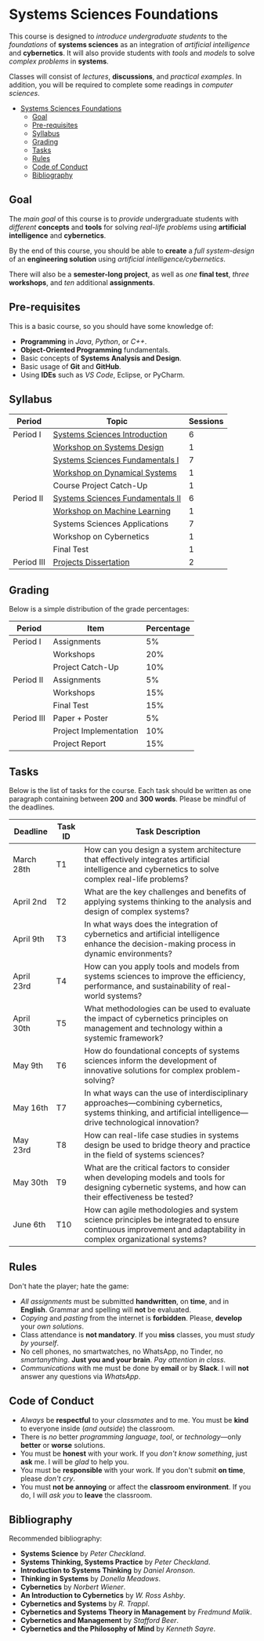 # Systems Sciences Foundations

This course is designed to _introduce undergraduate students_ to the _foundations_ of **systems sciences** as an integration of _artificial intelligence_ and **cybernetics**. It will also provide students with _tools_ and _models_ to solve _complex problems_ in **systems**.

Classes will consist of _lectures_, **discussions**, and _practical examples_. In addition, you will be required to complete some readings in *computer sciences*.

- [Systems Sciences Foundations](#systems-sciences-foundations)
  - [Goal](#goal)
  - [Pre-requisites](#pre-requisites)
  - [Syllabus](#syllabus)
  - [Grading](#grading)
  - [Tasks](#tasks)
  - [Rules](#rules)
  - [Code of Conduct](#code-of-conduct)
  - [Bibliography](#bibliography)

## Goal

The _main goal_ of this course is to _provide_ undergraduate students with _different_ **concepts** and **tools** for solving _real-life problems_ using **artificial intelligence** and **cybernetics**.

By the end of this course, you should be able to **create** a _full system-design_ of an **engineering solution** using _artificial intelligence/cybernetics_.

There will also be a **semester-long project**, as well as _one_ **final test**, _three_ **workshops**, and _ten_ additional **assignments**.

## Pre-requisites

This is a basic course, so you should have some knowledge of:

- **Programming** in _Java_, _Python_, or _C++_.
- **Object-Oriented Programming** fundamentals.
- Basic concepts of **Systems Analysis and Design**.
- Basic usage of **Git** and **GitHub**.
- Using **IDEs** such as _VS Code_, Eclipse, or PyCharm.

## Syllabus

| **Period**   | **Topic**                           | **Sessions** |
|--------------|-------------------------------------|--------------|
| Period I     | [Systems Sciences Introduction](./slides/SystemsSciencesIntroduction.pdf)       | 6            |
|              | [Workshop on Systems Design](./workshops/Workshop_1.pdf)          | 1            |
|              | [Systems Sciences Fundamentals I](./slides/SystemsSciences.pdf)     | 7            |
|              | [Workshop on Dynamical Systems](./workshops/Workshop_2.pdf)       | 1            |
|              | Course Project Catch-Up             | 1            |
| Period II    | [Systems Sciences Fundamentals II](./slides/IntroductionToMachineLearning.pdf)    | 6            |
|              | [Workshop on Machine Learning](./workshops/Workshop_3.pdf)        | 1            |
|              | Systems Sciences Applications       | 7            |
|              | Workshop on Cybernetics             | 1            |
|              | Final Test                          | 1            |
| Period III   | [Projects Dissertation](./project/CourseProject.pdf)               | 2            |

## Grading

Below is a simple distribution of the grade percentages:

| **Period**   | **Item**               | **Percentage** |
| ------------ | ---------------------- | -------------- |
| Period I     | Assignments            | 5%             |
|              | Workshops              | 20%            |
|              | Project Catch-Up       | 10%            |
| Period II    | Assignments            | 5%             |
|              | Workshops              | 15%            |
|              | Final Test             | 15%            |
| Period III   | Paper + Poster         | 5%             |
|              | Project Implementation | 10%            |
|              | Project Report         | 15%            |

## Tasks

Below is the list of tasks for the course. Each task should be written as one paragraph containing between **200** and **300 words**. Please be mindful of the deadlines.

| **Deadline**   | **Task ID** | **Task Description**         |
| -------------- | ----------- | ---------------------------------------------------------------------------------------------------------------------------------------------------------------- |
| March 28th     | T1          | How can you design a system architecture that effectively integrates artificial intelligence and cybernetics to solve complex real-life problems?            |
| April 2nd      | T2          | What are the key challenges and benefits of applying systems thinking to the analysis and design of complex systems?                                                |
| April 9th      | T3          | In what ways does the integration of cybernetics and artificial intelligence enhance the decision-making process in dynamic environments?                       |
| April 23rd     | T4          | How can you apply tools and models from systems sciences to improve the efficiency, performance, and sustainability of real-world systems?                        |
| April 30th     | T5          | What methodologies can be used to evaluate the impact of cybernetics principles on management and technology within a systemic framework?                         |
| May 9th        | T6          | How do foundational concepts of systems sciences inform the development of innovative solutions for complex problem-solving?                                      |
| May 16th       | T7          | In what ways can the use of interdisciplinary approaches—combining cybernetics, systems thinking, and artificial intelligence—drive technological innovation?  |
| May 23rd       | T8          | How can real-life case studies in systems design be used to bridge theory and practice in the field of systems sciences?                                         |
| May 30th       | T9          | What are the critical factors to consider when developing models and tools for designing cybernetic systems, and how can their effectiveness be tested?         |
| June 6th       | T10         | How can agile methodologies and system science principles be integrated to ensure continuous improvement and adaptability in complex organizational systems? |

## Rules

Don't hate the player; hate the game:

- _All assignments_ must be submitted **handwritten**, on **time**, and in **English**. Grammar and spelling will **not** be evaluated.
- _Copying_ and _pasting_ from the internet is **forbidden**. Please, **develop** your _own solutions_.
- Class attendance is **not mandatory**. If you **miss** classes, you must *study by yourself*.
- No cell phones, no smartwatches, no WhatsApp, no Tinder, no _smartanything_. **Just you and your brain**. _Pay attention in class_.
- _Communications_ with me must be done by **email** or by **Slack**. I will **not** answer any questions via *WhatsApp*.

## Code of Conduct

- _Always_ be **respectful** to your _classmates_ and to me. You must be **kind** to everyone inside (*and outside*) the classroom.
- There is _no_ better _programming language_, _tool_, or _technology_—only **better** or **worse** solutions.
- You must be **honest** with your work. If you _don't know something_, just **ask** me. I will be _glad_ to help you.
- You must be **responsible** with your work. If you don't submit **on time**, please _don't cry_.
- You must **not be annoying** or affect the **classroom environment**. If you do, I will _ask you_ to **leave** the classroom.

## Bibliography

Recommended bibliography:
- **Systems Science** by _Peter Checkland_.
- **Systems Thinking, Systems Practice** by _Peter Checkland_.
- **Introduction to Systems Thinking** by _Daniel Aronson_.
- **Thinking in Systems** by _Donella Meadows_.
- **Cybernetics** by _Norbert Wiener_.
- **An Introduction to Cybernetics** by _W. Ross Ashby_.
- **Cybernetics and Systems** by _R. Trappl_.
- **Cybernetics and Systems Theory in Management** by _Fredmund Malik_.
- **Cybernetics and Management** by _Stafford Beer_.
- **Cybernetics and the Philosophy of Mind** by _Kenneth Sayre_.
